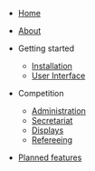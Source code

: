* [Home](index)
* [About](about)

* Getting started
    *   [Installation](installation)
    *   [User Interface](ui-layout)    

* Competition

    *   [Administration](preparation)
    *   [Secretariat](secretariat)
    *   [Displays](displays)
    *   [Refereeing](refereeing) 
    
* [Planned features](planned-features)